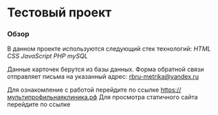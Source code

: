 # Тестовый проект

### Обзор

В данном проекте используются следующий стек технологий:
*HTML*
*CSS*
*JavaScript*
*PHP*
*mySQL*

Данные карточек берутся из базы данных. Форма обратной связи отправляет письма на указанный адрес: rbru-metrika@yandex.ru


Для ознакомление с работой перейдите по ссылке https://мультипрофильнаяклиника.рф
Для просмотра статичного сайта перейдите по ссылке 